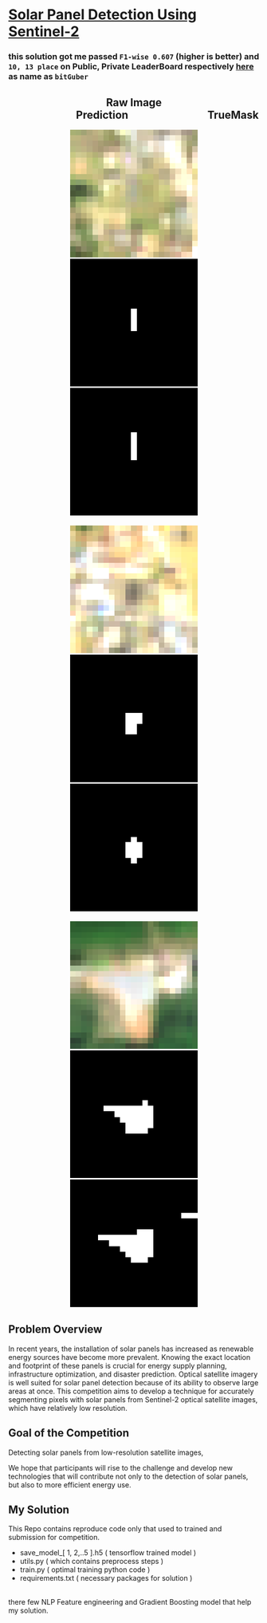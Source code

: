 # [Solar Panel Detection Using Sentinel-2](https://solafune.com/competitions/5dfc315c-1b24-4573-804f-7de8d707cd90?menu=about&tab=&topicId=1143a379-29c4-415e-aeb4-fc761ce9b243)

### this solution got me passed `F1-wise 0.607` (higher is better) and `10, 13 place` on Public, Private LeaderBoard respectively [here](https://solafune.com/competitions/5dfc315c-1b24-4573-804f-7de8d707cd90?menu=lb&tab=public&topicId=1143a379-29c4-415e-aeb4-fc761ce9b243) as name as `bitGuber`

<center>

<h2>Raw Image &nbsp;&nbsp;&nbsp;&nbsp;&nbsp;&nbsp;&nbsp;&nbsp;&nbsp;&nbsp;&nbsp;&nbsp;&nbsp;&nbsp;&nbsp;&nbsp;&nbsp;&nbsp;&nbsp;&nbsp;&nbsp;&nbsp;&nbsp;&nbsp;&nbsp;&nbsp;&nbsp;Prediction&nbsp;&nbsp;&nbsp;&nbsp;&nbsp;&nbsp;&nbsp;&nbsp;&nbsp;&nbsp;&nbsp;&nbsp;&nbsp;&nbsp;&nbsp;&nbsp;&nbsp;&nbsp;&nbsp;&nbsp;&nbsp;&nbsp;&nbsp;&nbsp;&nbsp;&nbsp;&nbsp;&nbsp;&nbsp;&nbsp;&nbsp; TrueMask</h2>

<img src = 'images/RGB_0.png' >
<img src = 'images/pred_mask_0.png'>
<img src = 'images/mask_0.png'>
<br>
<br>
<img src = 'images/RGB_1.png' >
<img src = 'images/pred_mask_1.png'>
<img src = 'images/mask_1.png'>
<br><br>
<img src = 'images/RGB_2.png' >
<img src = 'images/pred_mask_2.png'>
<img src = 'images/mask_2.png'>
</center>

## Problem Overview
In recent years, the installation of solar panels has increased as renewable energy sources have become more prevalent. Knowing the exact location and footprint of these panels is crucial for energy supply planning, infrastructure optimization, and disaster prediction.
Optical satellite imagery is well suited for solar panel detection because of its ability to observe large areas at once. This competition aims to develop a technique for accurately segmenting pixels with solar panels from Sentinel-2 optical satellite images, which have relatively low resolution.

## Goal of the Competition
Detecting solar panels from low-resolution satellite images,

We hope that participants will rise to the challenge and develop new technologies that will contribute not only to the detection of solar panels, but also to more efficient energy use.

## My Solution

This Repo contains reproduce code only that used to trained and submission for competition.

- save_model_[ 1, 2,..5 ].h5 ( tensorflow trained model  )
- utils.py ( which contains preprocess steps )
- train.py ( optimal training python code )
- requirements.txt ( necessary packages for solution )

<br>
there few NLP Feature engineering and Gradient Boosting model that help my solution.
